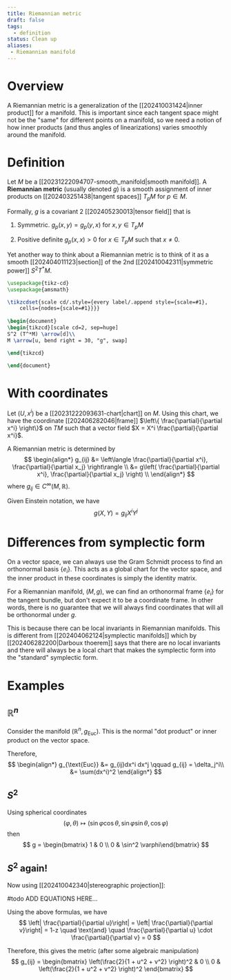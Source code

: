 ```yaml
---
title: Riemannian metric
draft: false
tags:
  - definition
status: Clean up
aliases:
 - Riemannian manifold
---
```

# Overview
A Riemannian metric is a generalization of the [[202410031424|inner product]] for a manifold. 
This is important since each tangent space might not be the "same" for different points on a manifold, so we need a notion of how inner products (and thus angles of linearizations) varies smoothly around the manifold. 

# Definition
Let $M$ be a [[20231222094707-smooth_manifold|smooth manifold]]. 
A **Riemannian metric** (usually denoted $g$) is a smooth assignment of inner products on [[202403251438|tangent spaces]] $T_pM$ for $p \in M$. 

Formally, $g$ is a covariant 2 [[202405230013|tensor field]] that is 

1. Symmetric. $g_p(x,y) = g_p(y,x)$ for $x,y \in T_pM$

2. Positive definite $g_p(x,x) > 0$ for $x \in T_pM$ such that $x \neq 0$. 


Yet another way to think about a Riemannian metric is to think of it as a smooth [[202404011123|section]] of the 2nd [[202410042311|symmetric power]] $S^2 T^*M$.
```tikz
\usepackage{tikz-cd}
\usepackage{amsmath}

\tikzcdset{scale cd/.style={every label/.append style={scale=#1},
    cells={nodes={scale=#1}}}}
	
\begin{document}
\begin{tikzcd}[scale cd=2, sep=huge]
S^2 (T^*M) \arrow[d]\\
M \arrow[u, bend right = 30, "g", swap]

\end{tikzcd}

\end{document}
```

# With coordinates
Let $(U, x^i)$ be a [[20231222093631-chart|chart]] on $M$. 
Using this chart, we have the coordinate [[202406282046|frame]] $\left\{ \frac{\partial}{\partial x^i} \right\}$ on $TM$ such that a vector field $X = X^i \frac{\partial}{\partial x^i}$.

A Riemannian metric is determined by 
$$
\begin{align*}
g_{ij} &= \left\langle \frac{\partial}{\partial x^i}, \frac{\partial}{\partial x_j} \right\rangle \\
&= g\left( \frac{\partial}{\partial x^i}, \frac{\partial}{\partial x_j} \right) \\ 
\end{align*}
$$
where $g_{ij} \in C^\infty(M, \mathbb{R})$. 

Given Einstein notation, we have 
$$
g(X,Y) = g_{ij}X^iY^j
$$

# Differences from symplectic form
On a vector space, we can always use the Gram Schmidt process to find an orthonormal basis $\{e_i\}$. 
This acts as a global chart for the vector space, and the inner product in these coordinates is simply the identity matrix. 

For a Riemannian manifold, $(M,g)$, we can find an orthonormal frame $\{e_i\}$ for the tangent bundle, but don't expect it to be a coordinate frame. 
In other words, there is no guarantee that we will always find coordinates that will all be orthonormal under $g$. 

This is because there can be local invariants in Riemannian manifolds. 
This is different from [[202404062124|symplectic manifolds]] which by [[202406282200|Darboux thoerem]] says that there are no local invariants and there will always be a local chart that makes the symplectic form into the "standard" symplectic form. 

# Examples
## $\mathbb{R}^n$ 
Consider the manifold $(\mathbb{R}^n, g_{\text{Euc}})$. 
This is the normal "dot product" or inner product on the vector space. 

Therefore, 
$$ 
\begin{align*}
g_{\text{Euc}} &= g_{ij}dx^i dx^j \qquad g_{ij} = \delta_j^i\\
&= \sum(dx^i)^2
\end{align*}
$$

## $S^2$ 
Using spherical coordinates
$$
(\varphi, \theta) \longmapsto (\sin\varphi \cos \theta, \sin\varphi \sin \theta, \cos \varphi)
$$
then 
$$
g = \begin{bmatrix} 1 & 0 \\ 0 & \sin^2 \varphi\end{bmatrix}
$$

## $S^2$ again!
Now using [[202410042340|stereographic projection]]:

#todo ADD EQUATIONS HERE...

Using the above formulas, we have 
$$
\left| \frac{\partial}{\partial u}\right| = \left| \frac{\partial}{\partial v}\right| = 1-z \quad \text{and} \quad \frac{\partial}{\partial u} \cdot \frac{\partial}{\partial v} = 0
$$

Therefore, this gives the metric (after some algebraic manipulation)
$$
g_{ij} = \begin{bmatrix} \left(\frac{2}{1 + u^2 + v^2} \right)^2 & 0 \\
0 & \left(\frac{2}{1 + u^2 + v^2} \right)^2
\end{bmatrix}
$$

